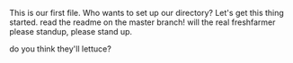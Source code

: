 
This is our first file.
Who wants to set up our directory? Let's get this thing started.
read the readme on the master branch!
will the real freshfarmer please standup, please stand up.

do you think they'll lettuce?

